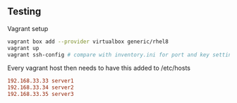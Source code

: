## Testing

Vagrant setup

```bash
vagrant box add --provider virtualbox generic/rhel8
vagrant up
vagrant ssh-config # compare with inventory.ini for port and key settings
```

Every vagrant host then needs to have this added to /etc/hosts

```ini
192.168.33.33 server1
192.168.33.34 server2
192.168.33.35 server3
```
